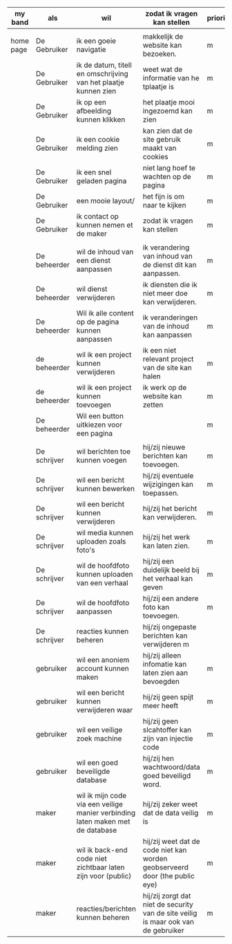 | my band   | als          | wil                                                              | zodat ik vragen kan stellen                                | prioriteit | MoSCoW | tijd | done   |
|-----------|--------------|------------------------------------------------------------------|------------------------------------------------------------|------------|--------|------|--------|
|           |              |                                                                  |                                                            |            |        |      |        |
| home page | De Gebruiker |  ik een goeie navigatie                                          | makkelijk de website kan bezoeken.                         | m          |        | 1    |        |
|           | De Gebruiker |  ik de datum, titell en omschrijving van het plaatje kunnen zien | weet wat de informatie van he tplaatje is                  |m           |        | 1    |        |
|           | De Gebruiker |  ik op een afbeelding kunnen klikken                             | het plaatje mooi ingezoemd kan zien                        | m          |        | 1    |        |
|           | De Gebruiker |  ik een cookie melding zien                                      | kan zien dat de site gebruik maakt van cookies             |  m         |        | 1    |        |
|           | De Gebruiker | ik een snel geladen pagina                                       | niet lang hoef te wachten op de pagina                     |   m        |        |      |        |
|           | De Gebruiker | een mooie  layout/                                               | het fijn is om naar te kijken                              |  m         |        |      |        |
|           | De Gebruiker | ik contact op kunnen nemen et de maker                           | zodat ik vragen kan stellen                                | m          |        |      |        |
|           |              |                                                                  |                                                            |            |        |      |        |
|           | De beheerder | wil de inhoud van een dienst aanpassen                           | ik verandering van inhoud van de dienst dit kan aanpassen. |m           |        | 0    |        |
|           | De beheerder | wil dienst verwijderen                                           | ik diensten die ik niet meer doe kan verwijderen.          | m          |        | 0    |        |
|           | De beheerder | Wil ik alle content op de pagina kunnen aanpassen                | ik veranderingen van de inhoud kan aanpassen               | m          |        | 2    |        |
|           | de beheerder | wil ik een project kunnen verwijderen                            | ik een niet relevant project van de site kan halen         |  m         |        | 0    |        |
|           | de beheerder | wil ik een project kunnen toevoegen                              | ik werk op de website kan zetten                           |  m         |        | ?    |        |
|           | De beheerder | Wil een button uitkiezen voor een pagina                         |                                                            | m          |        |      |        |
|           |              |                                                                  |                                                            |            |        |      |        |
|           | De schrijver | wil berichten toe kunnen voegen                                  | hij/zij nieuwe berichten kan toevoegen.                    | m          |        | 0    |        |
|           | De schrijver | wil een bericht kunnen bewerken                                  | hij/zij eventuele wijzigingen kan toepassen.               |m           |        | 0    |        |
|           | De schrijver | wil een bericht kunnen verwijderen                               | hij/zij het bericht kan verwijderen.                       | m          |        | 0    |        |
|           | De schrijver | wil media kunnen uploaden zoals foto's                           | hij/zij het werk kan laten zien.                           |  m         |        | 3    |        |
|           | De schrijver | wil de hoofdfoto kunnen uploaden van een verhaal                 | hij/zij een duidelijk beeld bij het verhaal kan geven      | m          |        | 0,5  |        |
|           | De schrijver | wil de hoofdfoto aanpassen                                       | hij/zij een andere foto kan toevoegen.                     | m          |        | 0,5  |        |
|           | De schrijver | reacties kunnen beheren                                          | hij/zij ongepaste berichten kan verwijderen         m      |            |        | 0    | N.V.T. |
|           | gebruiker | wil een anoniem account kunnen maken                                                       | hij/zij alleen infomatie kan laten zien aan bevoegden                                 | m           |        | 2    |        |
|           | gebruiker | wil een bericht kunnen verwijderen waar                                                    | hij/zij geen spijt meer heeft                                                         | m           |        | 2    |        |
|           | gebruiker | wil een veilige zoek machine                                                               | hij/zij geen slcahtoffer kan zijn van injectie code                                   | m           |        | 2    |        |
|           | gebruiker | wil een goed beveiligde database                                                           | hij/zij hen wachtwoord/data goed beveiligd word.                                      | m           |        | 3    |        |
|           | maker     | wil ik mijn code via een veilige manier verbinding laten maken met de database             | hij/zij zeker weet dat de data veilig is                                              | m           |        | 2,5  |        |
|           | maker     | wil ik back-end code niet zichtbaar laten zijn voor (public)                               | hij/zij weet dat de code niet kan worden geobserveerd door (the public eye)           | m           |        | 2,5  |        |
|           | maker     | reacties/berichten kunnen beheren                                                          | hij/zij zorgt dat niet de security van de site veilig is maar ook van de gebruiker    | m           |        | 0,5  |        |

